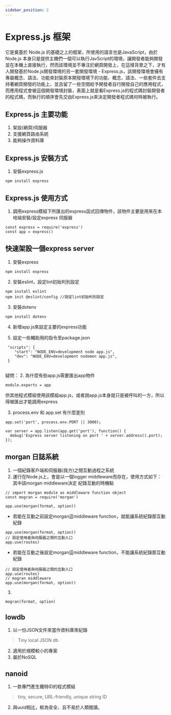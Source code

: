 ```yaml
---
sidebar_position: 2
---
```


# Express.js 框架
它是奠基於 Node.js 的基礎之上的框架，所使用的語言也是JavaScript，由於 Node.js 本身只是提供主機們一個可以執行JavScript的環境，讓開發者能夠開發並在本機上直接執行，然而該環境並不專注於網頁開發上，在這樣背景之下，才有人開發基於Node.js開發環境的另一套開發環境 - Express.js，該開發環境會擁有專屬概念、語法、功能來封裝原本開發環境下的功能、概念、語法、一些套件去支持著網頁開發的功能上，並且留了一些空間給予開發者自行開發自己的應用程式，而應用程式會被這個開發環境封裝，表面上就是看Express.js的程式碼封裝開發者的程式碼，而執行的順序會先交由Express.js來決定開發者程式碼何時被執行。

## Express.js 主要功能
1. 架設(網頁)伺服器
2. 支援網頁路由系統
3. 能夠操作資料庫


## Express.js 安裝方式


1. 安裝express.js
```
npm install express
```


## Express.js 使用方式

1. 調用express模組下所匯出的express函式回傳物件，該物件主要是用來在本地端安裝/設定express 伺服器
```
const express = require('express')
const app = express()
```


## 快速架設一個express server

1. 安裝express
```
npm install express
```
2. 安裝eslint，設定lint初始判別設定
```
npm install eslint
npm init @eslint/config //設定lint初始判別設定
```

3. 安裝dotenv
```
npm install dotenv
```
4. 新增app.js來設定主要的express功能

5. 設定一些輔助用的指令至package.json 

```
 "scripts": {
    "start": "NODE_ENV=development node app.js",
    "dev": "NODE_ENV=development nodemon app.js",
 }
 
```
疑問：
2. 為什麼有些app.js需要匯出app物件
```
module.exports = app
```
供其他程式模組使用該模組app.js，或者說app.js本身就只是被呼叫的一方，所以得被匯出才能調用express

3.  process.env 和 app.set 有什麼差別

```
app.set('port', process.env.PORT || 3000);

var server = app.listen(app.get('port'), function() {
  debug('Express server listening on port ' + server.address().port);
});

```


## morgan 日誌系統
1. 一個紀錄客戶端和伺服器(我方)之間互動過程之系統
2. 運行在Node.js上，會是以一個logger middleware而存在，使用方式如下：其中該morgan middleware決定
紀錄互動的時機點
```
// import morgan module as middleware function object
const mogran = require('morgan')

app.use(morgan(format, option))
```
  - 若能在互動之前設定morgan這middleware function，就能讓系統紀錄那互動紀錄
  ```
  app.use(morgan(format, option))
  // 設定使用者與伺服器之間的互動入口
  app.use(routes)
  ```
  - 若能在互動之後設定morgan這middleware function，不能讓系統紀錄那互動紀錄
  ```
  // 設定使用者與伺服器之間的互動入口
  app.use(routes)
  // mogran middleware
  app.use(morgan(format, option))
  ```
3. 

```
mogran(format, option)
```
## lowdb
1. 以一份JSON文件來當作資料庫來紀錄 
> Tiny local JSON db
2. 適用於規模較小的專案
3. 屬於NoSQL

## nanoid
1. 一款專門產生獨特ID的程式模組
>  tiny, secure, URL-friendly, unique string ID
2. 與uuid相比，較為安全、且不易於人類閱讀。